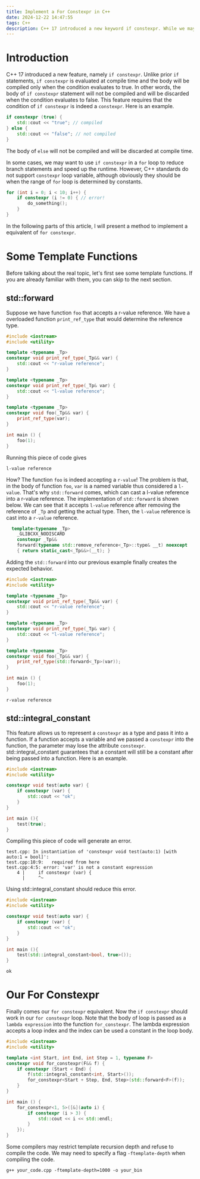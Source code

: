 ```yaml
---
title: Implement a For Constexpr in C++
date: 2024-12-22 14:47:55
tags: C++
description: C++ 17 introduced a new keyword if constexpr. While we may need a for constexpr, however, there are no such keywords provided. This article is a guide on how to implement such a feature with C++ template.
---
```


# Introduction
C++ 17 introduced a new feature, namely `if constexpr`. Unlike prior `if` statements, `if constexpr` is evaluated at compile time and the body will be compiled only when the condition evaluates to true. In other words, the body of `if constexpr` statement will not be compiled and will be discarded when the condition evaluates to false. This feature requires that the condition of `if constexpr` is indeed a `constexpr`. Here is an example.
```C++
if constexpr (true) {
    std::cout << "true"; // compiled
} else {
    std::cout << "false"; // not compiled
}
```
The body of `else` will not be compiled and will be discarded at compile time.

In some cases, we may want to use `if constexpr` in a `for` loop to reduce branch statements and speed up the runtime. However, C++ standards do not support `constexpr` loop variable, although obviously they should be when the range of `for` loop is determined by constants. 
```C++
for (int i = 0; i < 10; i++) {
    if constexpr (i != 0) { // error!
        do_something();
    }
}
``` 

In the following parts of this article, I will present a method to implement a equivalent of `for constexpr`.

# Some Template Functions
Before talking about the real topic, let's first see some template functions. If you are already familiar with them, you can skip to the next section.

## std::forward
Suppose we have function `foo` that accepts a r-value reference. We have a overloaded function `print_ref_type` that would determine the reference type.
```C++
#include <iostream>
#include <utility>

template <typename _Tp>
constexpr void print_ref_type(_Tp&& var) {
    std::cout << "r-value reference";
}

template <typename _Tp>
constexpr void print_ref_type(_Tp& var) {
    std::cout << "l-value reference";
}

template <typename _Tp>
constexpr void foo(_Tp&& var) {
    print_ref_type(var);
}

int main () {
    foo(1);
}
```

Running this piece of code gives
```shell
l-value reference
```

How? The function `foo` is indeed accepting a `r-value`! The problem is that, in the body of function `foo`, `var` is a named variable thus considered a `l-value`. That's why `std::forward` comes, which can cast a l-value reference into a r-value reference. The implementation of `std::forward` is shown below. We can see that it accepts `l-value` reference after removing the reference of `_Tp` and getting the actual type. Then, the `l-value` reference is cast into a `r-value` reference.
```C++
  template<typename _Tp>
    _GLIBCXX_NODISCARD
    constexpr _Tp&&
    forward(typename std::remove_reference<_Tp>::type& __t) noexcept
    { return static_cast<_Tp&&>(__t); }
```

Adding the `std::forward` into our previous example finally creates the expected behavior.
```C++
#include <iostream>
#include <utility>

template <typename _Tp>
constexpr void print_ref_type(_Tp&& var) {
    std::cout << "r-value reference";
}

template <typename _Tp>
constexpr void print_ref_type(_Tp& var) {
    std::cout << "l-value reference";
}

template <typename _Tp>
constexpr void foo(_Tp&& var) {
    print_ref_type(std::forward<_Tp>(var));
}

int main () {
    foo(1);
}
```
```shell
r-value reference
```

## std::integral_constant
This feature allows us to represent a `constexpr` as a type and pass it into a function. If a function accepts a variable and we passed a `constexpr` into the function, the parameter may lose the attribute `constexpr`. std::integral_constant guarantees that a constant will still be a constant after being passed into a function. Here is an example.
```C++
#include <iostream>
#include <utility>

constexpr void test(auto var) {
    if constexpr (var) {
        std::cout << "ok";
    }
}

int main (){
    test(true);
}
```

Compiling this piece of code will generate an error.
```shell
test.cpp: In instantiation of 'constexpr void test(auto:1) [with auto:1 = bool]':
test.cpp:10:9:   required from here
test.cpp:4:5: error: 'var' is not a constant expression
    4 |     if constexpr (var) {
      |     ^~
```
Using std::integral_constant should reduce this error.
```C++
#include <iostream>
#include <utility>

constexpr void test(auto var) {
    if constexpr (var) {
        std::cout << "ok";
    }
}

int main (){
    test(std::integral_constant<bool, true>());
}
```
```shell
ok
```


# Our For Constexpr
Finally comes our `for constexpr` equivalent. Now the `if constexpr` should work in our `for constexpr` loop. Note that the body of loop is passed as a `lambda expression` into the function `for_constexpr`. The lambda expression accepts a loop index and the index can be used a constant in the loop body.
```C++
#include <iostream>
#include <utility>

template <int Start, int End, int Step = 1, typename F>
constexpr void for_constexpr(F&& f) {
    if constexpr (Start < End) {
        f(std::integral_constant<int, Start>());
        for_constexpr<Start + Step, End, Step>(std::forward<F>(f));
    }
}

int main () {
    for_constexpr<1, 5>([&](auto i) {
        if constexpr (i > 3) {
            std::cout << i << std::endl;
        }
    });
}
```

Some compilers may restrict template recursion depth and refuse to compile the code. We may need to specify a flag `-ftemplate-depth` when compiling the code.
```shell
g++ your_code.cpp -ftemplate-depth=1000 -o your_bin
```
